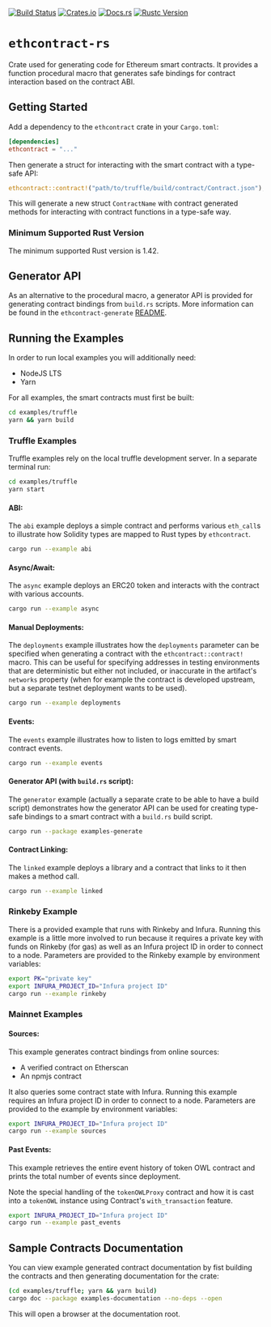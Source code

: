 [![Build Status](https://travis-ci.org/gnosis/ethcontract-rs.svg?branch=main)](https://travis-ci.org/gnosis/ethcontract-rs)
[![Crates.io](https://img.shields.io/crates/v/ethcontract.svg)](https://crates.io/crates/ethcontract)
[![Docs.rs](https://docs.rs/ethcontract/badge.svg)](https://docs.rs/ethcontract)
[![Rustc Version](https://img.shields.io/badge/rustc-1.47+-lightgray.svg)](https://blog.rust-lang.org/2019/12/19/Rust-1.47.0.html)

# `ethcontract-rs`

Crate used for generating code for Ethereum smart contracts. It provides a
function procedural macro that generates safe bindings for contract interaction
based on the contract ABI.

## Getting Started

Add a dependency to the `ethcontract` crate in your `Cargo.toml`:

```toml
[dependencies]
ethcontract = "..."
```

Then generate a struct for interacting with the smart contract with a type-safe
API:

```rust
ethcontract::contract!("path/to/truffle/build/contract/Contract.json");
```

This will generate a new struct `ContractName` with contract generated methods
for interacting with contract functions in a type-safe way.

### Minimum Supported Rust Version

The minimum supported Rust version is 1.42.

## Generator API

As an alternative to the procedural macro, a generator API is provided for
generating contract bindings from `build.rs` scripts. More information can be
found in the `ethcontract-generate` [README](ethcontract-generate/README.md).

## Running the Examples

In order to run local examples you will additionally need:
- NodeJS LTS
- Yarn

For all examples, the smart contracts must first be built:

```sh
cd examples/truffle
yarn && yarn build
```

### Truffle Examples

Truffle examples rely on the local truffle development server. In a separate
terminal run:

```sh
cd examples/truffle
yarn start
```

#### ABI:

The `abi` example deploys a simple contract and performs various `eth_call`s
to illustrate how Solidity types are mapped to Rust types by `ethcontract`.

```sh
cargo run --example abi
```

#### Async/Await:

The `async` example deploys an ERC20 token and interacts with the contract
with various accounts.

```sh
cargo run --example async
```

#### Manual Deployments:

The `deployments` example illustrates how the `deployments` parameter can be
specified when generating a contract with the `ethcontract::contract!` macro.
This can be useful for specifying addresses in testing environments that are
deterministic but either not included, or inaccurate in the artifact's
`networks` property (when for example the contract is developed upstream, but
a separate testnet deployment wants to be used).

```sh
cargo run --example deployments
```

#### Events:

The `events` example illustrates how to listen to logs emitted by smart
contract events.

```sh
cargo run --example events
```

#### Generator API (with `build.rs` script):

The `generator` example (actually a separate crate to be able to have a build
script) demonstrates how the generator API can be used for creating type-safe
bindings to a smart contract with a `build.rs` build script.

```sh
cargo run --package examples-generate
```

#### Contract Linking:

The `linked` example deploys a library and a contract that links to it then
makes a method call.

```sh
cargo run --example linked
```

### Rinkeby Example

There is a provided example that runs with Rinkeby and Infura. Running this
example is a little more involved to run because it requires a private key with
funds on Rinkeby (for gas) as well as an Infura project ID in order to connect
to a node. Parameters are provided to the Rinkeby example by environment
variables:

```sh
export PK="private key"
export INFURA_PROJECT_ID="Infura project ID"
cargo run --example rinkeby
```

### Mainnet Examples

#### Sources:

This example generates contract bindings from online sources:
- A verified contract on Etherscan
- An npmjs contract

It also queries some contract state with Infura. Running this example requires
an Infura project ID in order to connect to a node. Parameters are provided to
the example by environment variables:

```sh
export INFURA_PROJECT_ID="Infura project ID"
cargo run --example sources
```

#### Past Events:

This example retrieves the entire event history of token OWL contract and prints
the total number of events since deployment.

Note the special handling of the `tokenOWLProxy` contract and how it is cast into
a `tokenOWL` instance using Contract's `with_transaction` feature.

```sh
export INFURA_PROJECT_ID="Infura project ID"
cargo run --example past_events
```

## Sample Contracts Documentation

You can view example generated contract documentation by fist building the
contracts and then generating documentation for the crate:

```sh
(cd examples/truffle; yarn && yarn build)
cargo doc --package examples-documentation --no-deps --open
```

This will open a browser at the documentation root.
